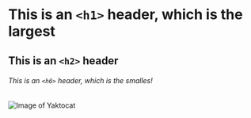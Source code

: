 # This is an `<h1>` header, which is the largest

## This is an `<h2>` header

###### This is an `<h6>` header, which is the smalles! 
![Image of Yaktocat](https://octodex.github.com/images/yaktocat.png)
